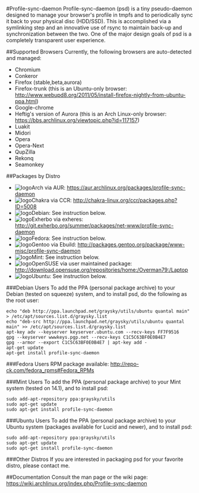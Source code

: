 #Profile-sync-daemon
Profile-sync-daemon (psd) is a tiny pseudo-daemon designed to manage your browser's profile in tmpfs and to periodically sync it back to your physical disc (HDD/SSD). This is accomplished via a symlinking step and an innovative use of rsync to maintain back-up and synchronization between the two. One of the major design goals of psd is a completely transparent user experience.

##Supported Browsers
Currently, the following browsers are auto-detected and managed:
* Chromium
* Conkeror
* Firefox (stable,beta,aurora)
* Firefox-trunk (this is an Ubuntu-only browser: http://www.webupd8.org/2011/05/install-firefox-nightly-from-ubuntu-ppa.html)
* Google-chrome
* Heftig's version of Aurora (this is an Arch Linux-only browser: https://bbs.archlinux.org/viewtopic.php?id=117157)
* Luakit
* Midori
* Opera
* Opera-Next
* QupZilla
* Rekonq
* Seamonkey

##Packages by Distro
* ![logo](http://www.monitorix.org/imgs/archlinux.png "arch logo")Arch via AUR: https://aur.archlinux.org/packages/profile-sync-daemon
* ![logo](http://chakra-linux.org/img/icon/chakra-kde_32.png "chakra logo")Chakra via CCR: http://chakra-linux.org/ccr/packages.php?ID=5008
* ![logo](http://freedos-32.sourceforge.net/lean/debian_logo.png "debian logo")Debian: See instruction below.
* ![logo](http://cloud.ohloh.net/attachments/14589/me_small.png "exherbo logo")Exherbo via exheres: http://git.exherbo.org/summer/packages/net-www/profile-sync-daemon
* ![logo](http://sec-wall.gefira.pl/media/gfx/logo-fedora.png "fedora logo")Fedora: See instruction below.
* ![logo](http://www.monitorix.org/imgs/gentoo.png "gentoo logo")Gentoo via Ebuild: http://packages.gentoo.org/package/www-misc/profile-sync-daemon
* ![logo](http://i1-news.softpedia-static.com/images/extra/LINUX/small/slw106news5.png "mint logo")Mint: See instruction below.
* ![logo](http://gitorious.org/system/group_avatars/opensuse-developers/thumb/Geeko_head_simple.png?1259921566 "open suse")OpenSUSE via user maintained package: http://download.opensuse.org/repositories/home:/Overman79:/Laptop
* ![logo](http://www.monitorix.org/imgs/ubuntu.png "ubuntu logo")Ubuntu: See instruction below.

###Debian Users
To add the PPA (personal package archive) to your Debian (tested on squeeze) system, and to install psd, do the following as the root user:

    echo "deb http://ppa.launchpad.net/graysky/utils/ubuntu quantal main" > /etc/apt/sources.list.d/graysky.list
    echo "deb-src http://ppa.launchpad.net/graysky/utils/ubuntu quantal main" >> /etc/apt/sources.list.d/graysky.list
    apt-key adv --keyserver keyserver.ubuntu.com --recv-keys FF7F9516
    gpg --keyserver wwwkeys.pgp.net --recv-keys C1C5C63BF0E0B4E7
    gpg --armor --export C1C5C63BF0E0B4E7 | apt-key add -
    apt-get update
    apt-get install profile-sync-daemon

###Fedora Users
RPM package available: http://repo-ck.com/fedora_rpms#Fedora_RPMs

###Mint Users
To add the PPA (personal package archive) to your Mint system (tested on 14.1), and to install psd:

    sudo add-apt-repository ppa:graysky/utils
    sudo apt-get update
    sudo apt-get install profile-sync-daemon

###Ubuntu Users
To add the PPA (personal package archive) to your Ubuntu system (packages available for Lucid and newer), and to install psd:

    sudo add-apt-repository ppa:graysky/utils
    sudo apt-get update
    sudo apt-get install profile-sync-daemon

###Other Distros
If you are interested in packaging psd for your favorite distro, please contact me.

##Documentation
Consult the man page or the wiki page: https://wiki.archlinux.org/index.php/Profile-sync-daemon
